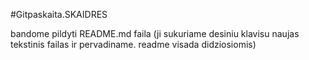 #Gitpaskaita.SKAIDRES

bandome pildyti README.md faila (ji sukuriame desiniu klavisu naujas tekstinis failas ir pervadiname. readme visada didziosiomis)